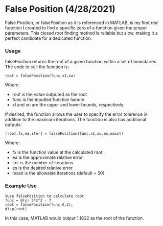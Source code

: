 # False Position (4/28/2021)

False Position, or falsePosition as it is referenced in MATLAB, is my first real function I created to find a specific zero of a function given the proper parameters. This closed root finding method is reliable but slow, making it a perfect candidate for a dedicated function.

### Usage
falsePosition returns the root of a given function within a set of boundaries.
The code to call the function is:

`
root = falsePosition(func,x1,xu)
`

Where:
- root is the value outputed as the root
- func is the inputted function handle
- xl and xu are the upper and lower bounds, respectively

If desired, the function allows the user to specify the error tolerence in addition to the maximum iterations. The function is also has additional outputs:

`
[root,fx,ea,iter] = falsePosition(func,x1,xu,es,maxit)
`

Where:
- fx is the function value at the calculated root
- ea is the approximate relative error
- iter is the number of iterations
- es is the desired relative error
- maxit is the allowable iterations (default = 50)

### Example Use
```
%Use falsePosition to calculate root
func = @(x) 5*x^2 - 7
root = falsePosition(func,0,2);
disp(root)
```
In this case, MATLAB would output 1.1832 as the root of the function.


